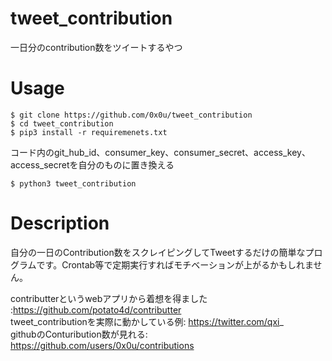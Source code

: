 # tweet_contribution
一日分のcontribution数をツイートするやつ

# Usage
```
$ git clone https://github.com/0x0u/tweet_contribution
$ cd tweet_contribution
$ pip3 install -r requiremenets.txt
```
コード内のgit_hub_id、consumer_key、consumer_secret、access_key、access_secretを自分のものに置き換える  

`$ python3 tweet_contribution`
# Description
自分の一日のContribution数をスクレイピングしてTweetするだけの簡単なプログラムです。Crontab等で定期実行すればモチベーションが上がるかもしれません。  

contributterというwebアプリから着想を得ました :https://github.com/potato4d/contributter  
tweet_contributionを実際に動かしている例: https://twitter.com/qxi_  
githubのConturibution数が見れる: https://github.com/users/0x0u/contributions



